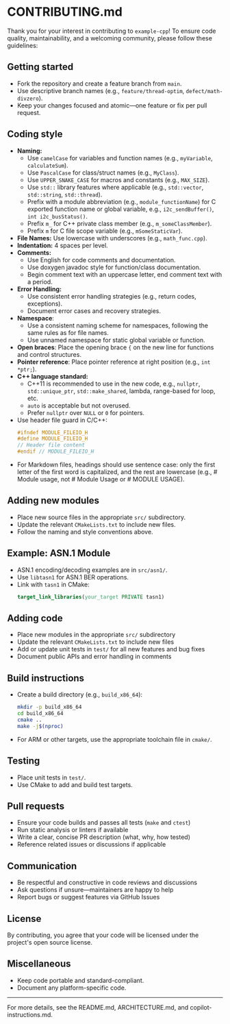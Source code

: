 # CONTRIBUTING.md

Thank you for your interest in contributing to `example-cpp`! To ensure code quality, maintainability, and a welcoming community, please follow these guidelines:

## Getting started
- Fork the repository and create a feature branch from `main`.
- Use descriptive branch names (e.g., `feature/thread-optim`, `defect/math-divzero`).
- Keep your changes focused and atomic—one feature or fix per pull request.

## Coding style
- **Naming:**
  - Use `camelCase` for variables and function names (e.g., `myVariable`, `calculateSum`).
  - Use `PascalCase` for class/struct names (e.g., `MyClass`).
  - Use `UPPER_SNAKE_CASE` for macros and constants (e.g., `MAX_SIZE`).
  - Use `std::` library features where applicable (e.g., `std::vector`, `std::string`, `std::thread`).
  - Prefix with a module abbreviation (e.g., `module_functionName`) for C exported function name or global variable, e.g., `i2c_sendBuffer()`, `int i2c_busStatus()`.
  - Prefix `m_` for C++ private class member (e.g., `m_someClassMember`).
  - Prefix `m` for C file scope variable (e.g., `mSomeStaticVar`).
- **File Names:** Use lowercase with underscores (e.g., `math_func.cpp`).
- **Indentation:** 4 spaces per level.
- **Comments:**
  - Use English for code comments and documentation.
  - Use doxygen javadoc style for function/class documentation.
  - Begin comment text with an uppercase letter, end comment text with a period.
- **Error Handling:**
  - Use consistent error handling strategies (e.g., return codes, exceptions).
  - Document error cases and recovery strategies.
- **Namespace**:
  - Use a consistent naming scheme for namespaces, following the same rules as for file names.
  - Use unnamed namespace for static global variable or function.
- **Open braces**: Place the opening brace `{` on the new line for functions and control structures.
- **Pointer reference**: Place pointer reference at right position (e.g., `int *ptr;`).
- **C++ language standard:**
  - C++11 is recommended to use in the new code, e.g., `nullptr`, `std::unique_ptr`, `std::make_shared`, lambda, range-based for loop, etc.
  - `auto` is acceptable but not overused.
  - Prefer `nullptr` over `NULL` or `0` for pointers.
- Use header file guard in C/C++:
  ```cpp
  #ifndef MODULE_FILEIO_H
  #define MODULE_FILEIO_H
  // Header file content
  #endif // MODULE_FILEIO_H
  ```
- For Markdown files, headings should use sentence case: only the first letter of the first word is capitalized, and the rest are lowercase (e.g., # Module usage, not # Module Usage or # MODULE USAGE).
## Adding new modules
- Place new source files in the appropriate `src/` subdirectory.
- Update the relevant `CMakeLists.txt` to include new files.
- Follow the naming and style conventions above.

## Example: ASN.1 Module
- ASN.1 encoding/decoding examples are in `src/asn1/`.
- Use `libtasn1` for ASN.1 BER operations.
- Link with `tasn1` in CMake:
  ```cmake
  target_link_libraries(your_target PRIVATE tasn1)
  ```

## Adding code
- Place new modules in the appropriate `src/` subdirectory
- Update the relevant `CMakeLists.txt` to include new files
- Add or update unit tests in `test/` for all new features and bug fixes
- Document public APIs and error handling in comments

## Build instructions
- Create a build directory (e.g., `build_x86_64`):
  ```bash
  mkdir -p build_x86_64
  cd build_x86_64
  cmake ..
  make -j$(nproc)
  ```
- For ARM or other targets, use the appropriate toolchain file in `cmake/`.

## Testing
- Place unit tests in `test/`.
- Use CMake to add and build test targets.

## Pull requests
- Ensure your code builds and passes all tests (`make` and `ctest`)
- Run static analysis or linters if available
- Write a clear, concise PR description (what, why, how tested)
- Reference related issues or discussions if applicable

## Communication
- Be respectful and constructive in code reviews and discussions
- Ask questions if unsure—maintainers are happy to help
- Report bugs or suggest features via GitHub Issues

## License
By contributing, you agree that your code will be licensed under the project's open source license.

## Miscellaneous
- Keep code portable and standard-compliant.
- Document any platform-specific code.

---
For more details, see the README.md, ARCHITECTURE.md, and copilot-instructions.md.
